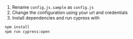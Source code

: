 1. Rename `config.js.sample` as `config.js`
2. Change the configuration using your url and credentials
3. Install dependencies and run cypress with

```bash
npm install
npm run cypress:open 
```



